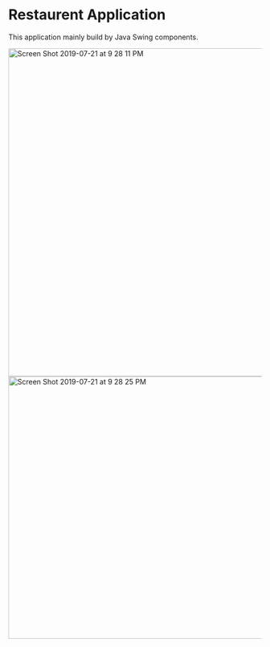 # Restaurent Application
  This application mainly build by Java Swing components.
  
  <img width="654" alt="Screen Shot 2019-07-21 at 9 28 11 PM" src="https://user-images.githubusercontent.com/42249214/61606305-82710a80-abfe-11e9-98c0-9196bdbd22ba.png">
  
<img width="523" alt="Screen Shot 2019-07-21 at 9 28 25 PM" src="https://user-images.githubusercontent.com/42249214/61606304-82710a80-abfe-11e9-8f38-8fb5bb8dac0b.png">

